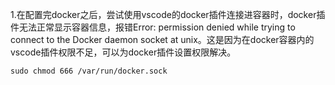 1.在配置完docker之后，尝试使用vscode的docker插件连接进容器时，docker插件无法正常显示容器信息，报错Error: permission denied while trying to connect to the Docker daemon socket at unix。这是因为在docker容器内的vscode插件权限不足，可以为docker插件设置权限解决。
```text
sudo chmod 666 /var/run/docker.sock
```
